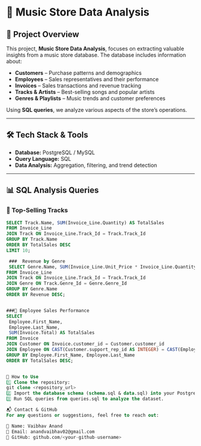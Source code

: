 # 🎵 Music Store Data Analysis  

## 📌 Project Overview  
This project, **Music Store Data Analysis**, focuses on extracting valuable insights from a music store database. The database includes information about:  

- **Customers** – Purchase patterns and demographics  
- **Employees** – Sales representatives and their performance  
- **Invoices** – Sales transactions and revenue tracking  
- **Tracks & Artists** – Best-selling songs and popular artists  
- **Genres & Playlists** – Music trends and customer preferences  

Using **SQL queries**, we analyze various aspects of the store’s operations.  

---

## 🛠 Tech Stack & Tools  
- **Database:** PostgreSQL / MySQL  
- **Query Language:** SQL  
- **Data Analysis:** Aggregation, filtering, and trend detection  

---

## 📊 SQL Analysis Queries  

### 🔹 Top-Selling Tracks  
```sql
SELECT Track.Name, SUM(Invoice_Line.Quantity) AS TotalSales
FROM Invoice_Line
JOIN Track ON Invoice_Line.Track_Id = Track.Track_Id
GROUP BY Track.Name
ORDER BY TotalSales DESC
LIMIT 10;

 ###  Revenue by Genre
 SELECT Genre.Name, SUM(Invoice_Line.Unit_Price * Invoice_Line.Quantity) AS Revenue
FROM Invoice_Line
JOIN Track ON Invoice_Line.Track_Id = Track.Track_Id
JOIN Genre ON Track.Genre_Id = Genre.Genre_Id
GROUP BY Genre.Name
ORDER BY Revenue DESC;


###🔹 Employee Sales Performance
SELECT 
 Employee.First_Name, 
 Employee.Last_Name, 
 SUM(Invoice.Total) AS TotalSales
FROM Invoice
JOIN Customer ON Invoice.customer_id = Customer.customer_id
JOIN Employee ON CAST(Customer.support_rep_id AS INTEGER) = CAST(Employee.employee_id AS INTEGER)
GROUP BY Employee.First_Name, Employee.Last_Name
ORDER BY TotalSales DESC;


🚀 How to Use
1️⃣ Clone the repository:
git clone <repository_url>
2️⃣ Import the database schema (schema.sql & data.sql) into your PostgreSQL or MySQL database.
3️⃣ Run SQL queries from queries.sql to analyze the dataset.

📬 Contact & GitHub
For any questions or suggestions, feel free to reach out:

👤 Name: Vaibhav Anand
📧 Email: anandvaibhav02@gmail.com
🔗 GitHub: github.com/<your-github-username>


